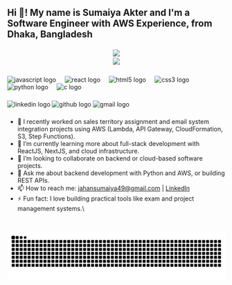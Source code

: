 <h2 align="left">Hi 👋! My name is Sumaiya Akter and I'm a Software Engineer with AWS Experience, from Dhaka, Bangladesh</h2>

###

<div align="center">
  <img src="https://github-readme-stats.vercel.app/api?username=Sumaiya-uiu&show_icons=true&theme=dracula" />
  <br>
  <img src="https://github-readme-stats.vercel.app/api/top-langs/?username=Sumaiya-uiu&layout=compact&theme=dracula&hide=html,css,hack,jupyter%20notebook" />
</div>


###

<div align="left">
  <img src="https://cdn.jsdelivr.net/gh/devicons/devicon/icons/javascript/javascript-original.svg" height="30" alt="javascript logo" />
  <img width="12" />
  <img src="https://cdn.jsdelivr.net/gh/devicons/devicon/icons/react/react-original.svg" height="30" alt="react logo" />
  <img width="12" />
  <img src="https://cdn.jsdelivr.net/gh/devicons/devicon/icons/html5/html5-original.svg" height="30" alt="html5 logo" />
  <img width="12" />
  <img src="https://cdn.jsdelivr.net/gh/devicons/devicon/icons/css3/css3-original.svg" height="30" alt="css3 logo" />
  <img width="12" />
  <img src="https://cdn.jsdelivr.net/gh/devicons/devicon/icons/python/python-original.svg" height="30" alt="python logo" />
  <img width="12" />
  <img src="https://cdn.jsdelivr.net/gh/devicons/devicon/icons/c/c-original.svg" height="30" alt="c logo" />
</div>

###

<div align="left">
  <img src="https://img.shields.io/static/v1?message=LinkedIn&logo=linkedin&label=&color=0077B5&logoColor=white&labelColor=&style=for-the-badge" height="35" alt="linkedin logo" />
  <img src="https://img.shields.io/static/v1?message=GitHub&logo=github&label=&color=181717&logoColor=white&labelColor=&style=for-the-badge" height="35" alt="github logo" />
  <img src="https://img.shields.io/static/v1?message=Gmail&logo=gmail&label=&color=D14836&logoColor=white&labelColor=&style=for-the-badge" height="35" alt="gmail logo" />
</div>

### 

- 🔭 I recently worked on sales territory assignment and email system integration projects using AWS (Lambda, API Gateway, CloudFormation, S3, Step Functions).
- 🌱 I’m currently learning more about full-stack development with ReactJS, NextJS, and cloud infrastructure.
- 👯 I’m looking to collaborate on backend or cloud-based software projects.
- 💬 Ask me about backend development with Python and AWS, or building REST APIs.
- 📫 How to reach me: jahansumaiya49@gmail.com | [LinkedIn](https://www.linkedin.com/in/sumaiyaakter23)
- ⚡ Fun fact: I love building practical tools like exam and project management systems.\
<br clear="both">

![Snake animation](https://github.com/Sumaiya-uiu/my_profile/blob/output/snake.svg?raw=true)

